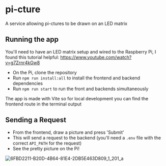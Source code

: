 # pi-cture
A service allowing pi-ctures to be drawn on an LED matrix

## Running the app
You'll need to have an LED matrix setup and wired to the Raspberry Pi, I found this tutorial helpful: https://www.youtube.com/watch?v=g7Zrnr4kGw8

- On the Pi, clone the repository
- Run `npm run install:all` to install the frontend and backend dependencies
- Run `npm run start` to run the front and backends simultaneously
  
The app is made with Vite so for local development you can find the frontend route in the terminal output

## Sending a Request
- From the frontend, draw a picture and press 'Submit'
- This will send a request to the backend (you'll need a `.env` file with the correct `API_PATH` for the request)
- See the pretty picture on the Pi!

![6FBD2211-B20D-4B64-81E4-2DB5E463D809_1_201_a](https://github.com/user-attachments/assets/c367d904-956a-4aea-9f1e-16d136f61a25)
